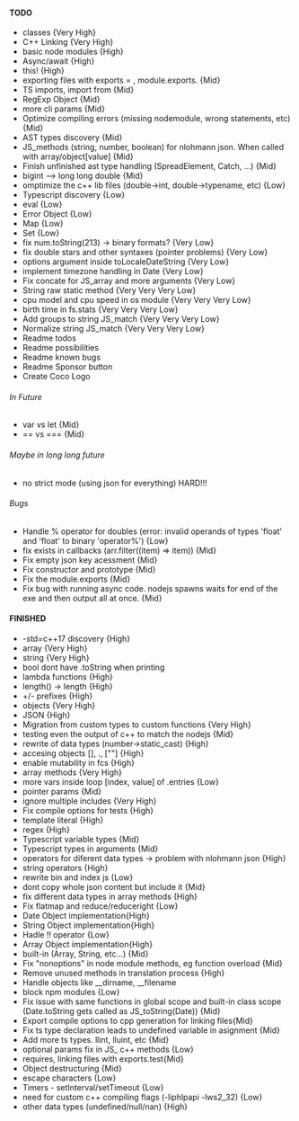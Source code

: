 #### TODO

-   classes {Very High}
-   C++ Linking {Very High}
-   basic node modules {High}
-   Async/await {High}
-   this! {High}
-   exporting files with exports = , module.exports. {Mid}
-   TS imports, import from {Mid}
-   RegExp Object {Mid}
-   more cli params {Mid}
-   Optimize compiling errors (missing nodemodule, wrong statements, etc) {Mid}
-   AST types discovery {Mid}
-   JS_methods (string, number, boolean) for nlohmann json. When called with array/object[value] {Mid}
-   Finish unfinished ast type handling (SpreadElement, Catch, ...) {Mid}
-   bigint --> long long double {Mid}
-   omptimize the c++ lib files (double->int, double->typename, etc) {Low}
-   Typescript discovery {Low}
-   eval {Low}
-   Error Object {Low}
-   Map {Low}
-   Set {Low}
-   fix num.toString(213) -> binary formats? {Very Low}
-   fix double stars and other syntaxes (pointer problems) {Very Low}
-   options argument inside toLocaleDateString {Very Low}
-   implement timezone handling in Date {Very Low}
-   Fix concate for JS_array and more arguments {Very Low}
-   String raw static method {Very Very Very Low}
-   cpu model and cpu speed in os module {Very Very Very Low}
-   birth time in fs.stats {Very Very Very Low}
-   Add groups to string JS_match {Very Very Very Low}
-   Normalize string JS_match {Very Very Very Low}
-   Readme todos
-   Readme possibilities
-   Readme known bugs
-   Readme Sponsor button
-   Create Coco Logo

###### In Future

-   var vs let {Mid}
-   == vs === {Mid}

###### Maybe in long long future

-   no strict mode (using json for everything) HARD!!!

###### Bugs

-   Handle % operator for doubles (error: invalid operands of types 'float' and 'float' to binary 'operator%') {Low}
-   fix exists in callbacks (arr.filter((item) => item)) {Mid}
-   Fix empty json key acessment {Mid}
-   Fix constructor and prototype {Mid}
-   Fix the module.exports {Mid}
-   Fix bug with running async code. nodejs spawns waits for end of the exe and then output all at once. {Mid}

#### FINISHED

-   -std=c++17 discovery {High}
-   array {Very High}
-   string {Very High}
-   bool dont have .toString when printing
-   lambda functions {High}
-   length() -> length {High}
-   +/- prefixes {High}
-   objects {Very High}
-   JSON {High}
-   Migration from custom types to custom functions {Very High}
-   testing even the output of c++ to match the nodejs {Mid}
-   rewrite of data types (number->static_cast<double>) {High}
-   accesing objects [], ., [""] {High}
-   enable mutability in fcs {High}
-   array methods {Very High}
-   more vars inside loop [index, value] of .entries {Low}
-   pointer params {Mid}
-   ignore multiple includes {Very High}
-   Fix compile options for tests {High}
-   template literal {High}
-   regex {High}
-   Typescript variable types {Mid}
-   Typescript types in arguments {Mid}
-   operators for diferent data types -> problem with nlohmann json {High}
-   string operators {High}
-   rewrite bin and index js {Low}
-   dont copy whole json content but include it {Mid}
-   fix different data types in array methods {High}
-   Fix flatmap and reduce/reduceright {Low}
-   Date Object implementation{High}
-   String Object implementation{High}
-   Hadle !! operator {Low}
-   Array Object implementation{High}
-   built-in (Array, String, etc...) {Mid}
-   Fix "nonoptions" in node module methods, eg function overload {Mid}
-   Remove unused methods in translation process {High}
-   Handle objects like \_\_dirname, \_\_filename
-   block npm modules {Low}
-   Fix issue with same functions in global scope and built-in class scope (Date.toString gets called as JS_toString(Date)) {Mid}
-   Export compile options to cpp generation for linking files{Mid}
-   Fix ts type declaration leads to undefined variable in asignment {Mid}
-   Add more ts types. llint, lluint, etc {Mid}
-   optional params fix in JS\_ c++ methods {Low}
-   requires, linking files with exports.test{Mid}
-   Object destructuring {Mid}
-   escape characters {Low}
-   Timers - setInterval/setTimeout {Low}
-   need for custom c++ compiling flags (-liphlpapi -lws2_32) {Low}
-   other data types (undefined/null/nan) {High}
